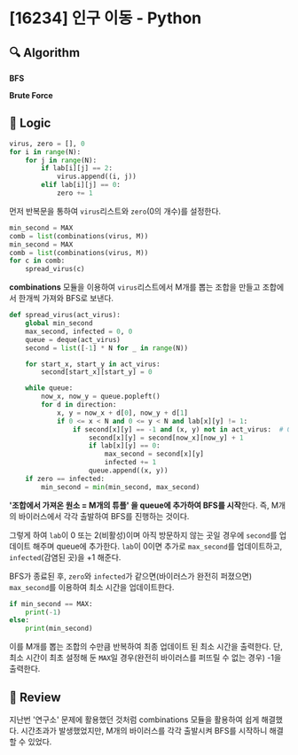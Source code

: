 # [16234] 인구 이동 - Python

## :mag: Algorithm

**BFS**

**Brute Force**


## :round_pushpin: Logic
```python
virus, zero = [], 0
for i in range(N):
    for j in range(N):
        if lab[i][j] == 2:
            virus.append((i, j))
        elif lab[i][j] == 0:
            zero += 1
```
먼저 반복문을 통하여 ```virus```리스트와 ```zero```(0의 개수)를 설정한다. 
```python
min_second = MAX
comb = list(combinations(virus, M))
min_second = MAX
comb = list(combinations(virus, M))
for c in comb:
    spread_virus(c)
```
**combinations** 모듈을 이용하여 ```virus```리스트에서 M개를 뽑는 조합을 만들고
조합에서 한개씩 가져와 BFS로 보낸다.

```python
def spread_virus(act_virus):
    global min_second
    max_second, infected = 0, 0
    queue = deque(act_virus)
    second = list([-1] * N for _ in range(N))

    for start_x, start_y in act_virus:
        second[start_x][start_y] = 0

    while queue:
        now_x, now_y = queue.popleft()
        for d in direction:
            x, y = now_x + d[0], now_y + d[1]
            if 0 <= x < N and 0 <= y < N and lab[x][y] != 1:
                if second[x][y] == -1 and (x, y) not in act_virus:  # 0 or 2(비활성)
                    second[x][y] = second[now_x][now_y] + 1
                    if lab[x][y] == 0:
                        max_second = second[x][y]
                        infected += 1
                    queue.append((x, y))
    if zero == infected:
        min_second = min(min_second, max_second)
```
**'조합에서 가져온 원소 = M개의 튜플' 을 queue에 추가하여 BFS를 시작**한다. 즉, 
M개의 바이러스에서 각각 출발하여 BFS를 진행하는 것이다.

그렇게 하여 ```lab```이 0 또는 2(비활성)이며 아직 방문하지 않는 곳일 경우에 ```second```를 
업데이트 해주며 queue에 추가한다. ```lab```이 0이면 추가로 ```max_second```를 업데이트하고, 
```infected```(감염된 곳)을 +1 해준다.

BFS가 종료된 후, ```zero```와 ```infected```가 같으면(바이러스가 완전히 퍼졌으면) ```max_second```를 
이용하여 최소 시간을 업데이트한다.

```python
if min_second == MAX:
    print(-1)
else:
    print(min_second)
```
이를 M개를 뽑는 조합의 수만큼 반복하여 최종 업데이트 된 최소 시간을 출력한다. 단, 최소 시간이 최초 설정해 둔 
```MAX```일 경우(완전히 바이러스를 퍼뜨릴 수 없는 경우) -1을 출력한다.


## :memo: Review

지난번 '연구소' 문제에 활용했던 것처럼 combinations 모듈을 활용하여 쉽게 해결했다. 시간초과가 발생했었지만,
M개의 바이러스를 각각 출발시켜 BFS를 시작하니 해결할 수 있었다. 


